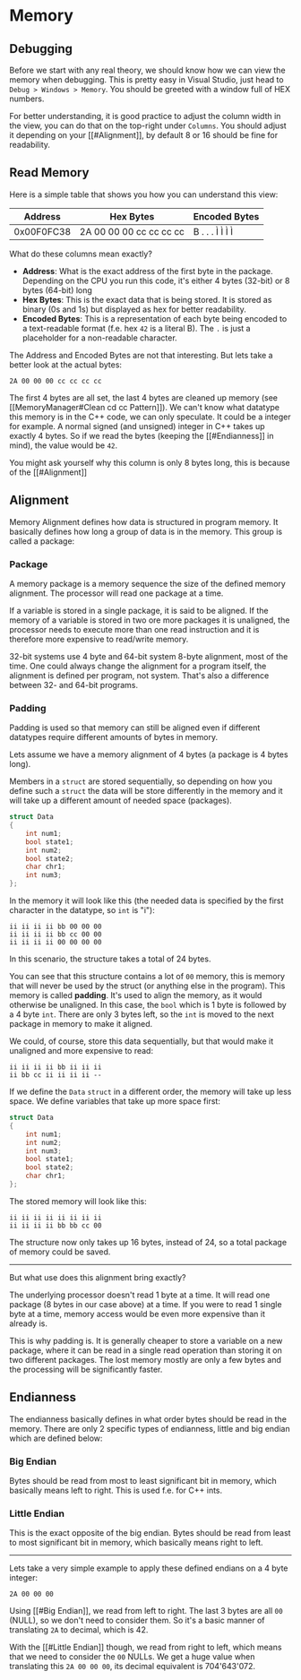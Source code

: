 # Memory
## Debugging
Before we start with any real theory, we should know how we can view the memory when debugging. This is pretty easy in Visual Studio, just head to `Debug > Windows > Memory`. You should be greeted with a window full of HEX numbers. 

For better understanding, it is good practice to adjust the column width in the view, you can do that on the top-right under `Columns`. You should adjust it depending on your [[#Alignment]], by default 8 or 16 should be fine for readability.

## Read Memory
Here is a simple table that shows you how you can understand this view:

| Address    | Hex Bytes               | Encoded Bytes   |
| ---------- | ----------------------- | --------------- |
| 0x00F0FC38 | 2A 00 00 00 cc cc cc cc | B . . . Ì Ì Ì Ì |

What do these columns mean exactly?
- **Address**: What is the exact address of the first byte in the package. Depending on the CPU you run this code, it's either 4 bytes (32-bit) or 8 bytes (64-bit) long
- **Hex Bytes**: This is the exact data that is being stored. It is stored as binary (0s and 1s) but displayed as hex for better readability.
- **Encoded Bytes**: This is a representation of each byte being encoded to a text-readable format (f.e. hex `42` is a literal B). The `.` is just a placeholder for a non-readable character.

The Address and Encoded Bytes are not that interesting. But lets take a better look at the actual bytes:
```
2A 00 00 00 cc cc cc cc
```

The first 4 bytes are all set, the last 4 bytes are cleaned up memory (see [[MemoryManager#Clean cd cc Pattern]]). We can't know what datatype this memory is in the C++ code, we can only speculate. It could be a integer for example. A normal signed (and unsigned) integer in C++ takes up exactly 4 bytes. So if we read the bytes (keeping the [[#Endianness]] in mind), the value would be `42`.

You might ask yourself why this column is only 8 bytes long, this is because of the [[#Alignment]]

## Alignment

Memory Alignment defines how data is structured in program memory. It basically defines how long a group of data is in the memory. This group is called a package:

### Package
A memory package is a memory sequence the size of the defined memory alignment. The processor will read one package at a time. 

If a variable is stored in a single package, it is said to be aligned. If the memory of a variable is stored in two ore more packages it is unaligned, the processor needs to execute more than one read instruction and it is therefore more expensive to read/write memory.

32-bit systems use 4 byte and 64-bit system 8-byte alignment, most of the time. One could always change the alignment for a program itself, the alignment is defined per program, not system. That's also a difference between 32- and 64-bit programs.

### Padding

Padding is used so that memory can still be aligned even if different datatypes require different amounts of bytes in memory.

Lets assume we have a memory alignment of 4 bytes (a package is 4 bytes long).

Members in a `struct` are stored sequentially, so depending on how you define such a `struct` the data will be store differently in the memory and it will take up a different amount of needed space (packages).

```cpp
struct Data 
{
	int num1;
	bool state1;
	int num2;
	bool state2;
	char chr1;
	int num3;
};
```

In the memory it will look like this (the needed data is specified by the first character in the datatype, so `int` is "i"):

```
ii ii ii ii bb 00 00 00
ii ii ii ii bb cc 00 00
ii ii ii ii 00 00 00 00
```

In this scenario, the structure takes a total of 24 bytes.

You can see that this structure contains a lot of `00` memory, this is memory that will never be used by the struct (or anything else in the program). This memory is called **padding**. It's used to align the memory, as it would otherwise be unaligned. In this case, the `bool` which is 1 byte is followed by a 4 byte `int`. There are only 3 bytes left, so the `int` is moved to the next package in memory to make it aligned.

We could, of course, store this data sequentially, but that would make it unaligned and more expensive to read:

```
ii ii ii ii bb ii ii ii
ii bb cc ii ii ii ii --
```

If we define the `Data` `struct` in a different order, the memory will take up less space. We define variables that take up more space first:

```cpp
struct Data
{
	int num1;
	int num2;
	int num3;
	bool state1;
	bool state2;
	char chr1;
};
```

The stored memory will look like this:

```
ii ii ii ii ii ii ii ii
ii ii ii ii bb bb cc 00
``` 

The structure now only takes up 16 bytes, instead of 24, so a total package of memory could be saved.

---

But what use does this alignment bring exactly?

The underlying processor doesn't read 1 byte at a time. It will read one package (8 bytes in our case above) at a time. If you were to read 1 single byte at a time, memory access would be even more expensive than it already is.

This is why padding is. It is generally cheaper to store a variable on a new package, where it can be read in a single read operation than storing it on two different packages. The lost memory mostly are only a few bytes and the processing will be significantly faster.

## Endianness
The endianness basically defines in what order bytes should be read in the memory. There are only 2 specific types of endianness, little and big endian which are defined below:

### Big Endian
Bytes should be read from most to least significant bit in memory, which basically means left to right. This is used f.e. for C++ ints.

### Little Endian
This is the exact opposite of the big endian. Bytes should be read from least to most significant bit in memory, which basically means right to left.

---

Lets take a very simple example to apply these defined endians on a 4 byte integer:

```
2A 00 00 00
```

Using [[#Big Endian]], we read from left to right. The last 3 bytes are all `00` (NULL), so we don't need to consider them. So it's a basic manner of translating `2A` to decimal, which is 42.

With the [[#Little Endian]] though, we read from right to left, which means that we need to consider the `00` NULLs. We get a huge value when translating this `2A 00 00 00`, its decimal equivalent is 704'643'072.
